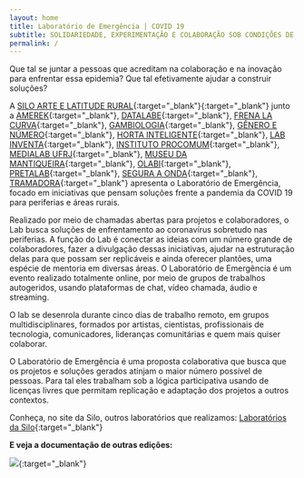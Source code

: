 ```yaml
---
layout: home
title: Laboratório de Emergência | COVID 19
subtitle: SOLIDARIEDADE, EXPERIMENTAÇÃO E COLABORAÇÃO SOB CONDIÇÕES DE ISOLAMENTO
permalink: /
---
```


Que tal se juntar a pessoas que acreditam na colaboração e na inovação para enfrentar essa epidemia? Que tal efetivamente ajudar a construir soluções?

A [SILO ARTE E LATITUDE RURAL](https://silo.org.br/){:target="_blank"}{:target="_blank"} junto a [AMEREK](https://twitter.com/amerek_ufmg){:target="_blank"}, [DATALABE](https://datalabe.org/){:target="_blank"}, [FRENA LA CURVA](https://frenalacurva.net/){:target="_blank"}, [GAMBIOLOGIA](http://www.gambiologia.net/blog/){:target="_blank"}, [GÊNERO E NÚMERO](http://www.generonumero.media/){:target="_blank"},
[HORTA INTELIGENTE](https://hortainteligente.wixsite.com/hortainteligente){:target="_blank"}, [LAB INVENTA](https://pt-br.facebook.com/labinventa/){:target="_blank"}, [INSTITUTO PROCOMUM](https://www.procomum.org/){:target="_blank"}, [MEDIALAB UFRJ](href="http://medialabufrj.net/"){:target="_blank"}, [MUSEU DA MANTIQUEIRA](https://museudamantiqueira.com.br/){:target="_blank"}, [OLABI](https://www.olabi.org.br){:target="_blank"}, [PRETALAB](https://www.pretalab.com/){:target="_blank"}, [SEGURA A ONDA](https://seguraaonda.com.br/){:target="_blank"}, 
[TRAMADORA](https://www.tramadora.net/){:target="_blank"} apresenta o Laboratório de Emergência, focado em iniciativas que pensam soluções frente a pandemia da COVID 19 para periferias e áreas rurais.

Realizado por meio de chamadas abertas para projetos e colaboradores, o Lab busca soluções de enfrentamento ao coronavírus sobretudo nas periferias. A função do Lab é conectar as ideias com um número grande de colaboradores, fazer a divulgação dessas iniciativas, ajudar na estruturação delas para que possam ser replicáveis e ainda oferecer plantões, uma espécie de mentoria em diversas áreas. O Laboratório de Emergência é um evento realizado totalmente online, por meio de grupos de trabalhos autogeridos, usando plataformas de chat, vídeo chamada, áudio e streaming.

O lab se desenrola durante cinco dias de trabalho remoto, em grupos multidisciplinares, formados por artistas, cientistas, profissionais de tecnologia, comunicadores, lideranças comunitárias e quem mais quiser colaborar. 

O Laboratório de Emergência é uma proposta colaborativa que busca que os projetos e soluções gerados atinjam o maior número possível de pessoas. Para tal eles trabalham sob a lógica participativa usando de licenças livres que permitam replicação e adaptação dos projetos a outros contextos.

Conheça, no site da Silo, outros laboratórios que realizamos: [Laboratórios da Silo](https://silo.org.br/interactivos/){:target="_blank"}


**E veja a documentação de outras edições:**

   
[![](/media/images/labdeemergencia2.jpg)](https://labdeemergencia.silo.org.br/2ed){:target="_blank"}